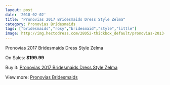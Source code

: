 ```yaml
---
layout: post
date: '2018-02-02'
title: "Pronovias 2017 Bridesmaids Dress Style Zelma"
category: Pronovias Bridesmaids
tags: ["bridesmaids","rosy","bridesmaid","style","little"]
image: http://img.hectodress.com/28052-thickbox_default/pronovias-2013-bridesmaids-dress-style-zelma.jpg
---
```

Pronovias 2017 Bridesmaids Dress Style Zelma

On Sales: **$199.99**
<a href="https://www.hectodress.com/pronovias-bridesmaids/13081-pronovias-2013-bridesmaids-dress-style-zelma.html"><amp-img layout="responsive" width="600" height="600" src="//img.hectodress.com/28052-thickbox_default/pronovias-2013-bridesmaids-dress-style-zelma.jpg" alt="Pronovias 2017 Bridesmaids Dress Style Zelma 0" /></a>

Buy it: [Pronovias 2017 Bridesmaids Dress Style Zelma](https://www.hectodress.com/pronovias-bridesmaids/13081-pronovias-2013-bridesmaids-dress-style-zelma.html "Pronovias 2017 Bridesmaids Dress Style Zelma")

View more: [Pronovias Bridesmaids](https://www.hectodress.com/201-pronovias-bridesmaids "Pronovias Bridesmaids")